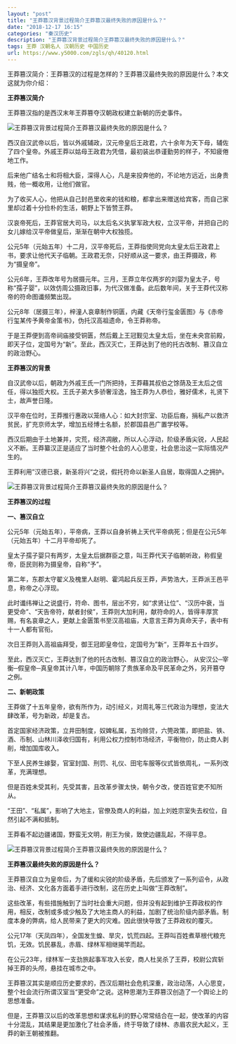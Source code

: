 ```yaml
---
layout: "post"
title: "王莽篡汉背景过程简介王莽篡汉最终失败的原因是什么？"
date: "2018-12-17 16:15"
categories: "秦汉历史"
description: "王莽篡汉背景过程简介王莽篡汉最终失败的原因是什么？"
tags: 王莽 汉朝名人 汉朝历史 中国历史
url: https://www.y5000.com/zgls/qh/40120.html
---
```






王莽篡汉简介：王莽篡汉的过程是怎样的？王莽篡汉最终失败的原因是什么？本文这就为你介绍：

 **王莽篡汉简介**

王莽篡汉指的是西汉末年王莽篡夺汉朝政权建立新朝的历史事件。

![王莽篡汉背景过程简介王莽篡汉最终失败的原因是什么？](https://img.y5000.com/uploads/allimg/190115/148b380731e4b283b6ca0baf67838cb2.jpg)

西汉自汉武帝以后，皆以外戚辅政，汉元帝皇后王政君，六十余年为天下母，辅佐了四个皇帝。外戚王莽以姑母王政君为凭借，最初装出恭谨勤劳的样子，不知疲倦地工作。

后来他广结名士和将相大臣，深得人心，凡是来投奔他的，不论地方远近，出身贵贱，他一概收用，让他们做官。

为了收买人心，他把从自己封邑里收来的钱和粮，都拿出来赠送给宾客，而自己家里却过着十分俭朴的生活，朝野上下皆赞王莽。

汉哀帝死后，王莽官居大司马，以太后名义执掌军政大权，立汉平帝，并把自己的女儿嫁给汉平帝做皇后，渐渐在朝中大权独揽。

公元5年（元始五年）十二月，汉平帝死后，王莽指使同党向太皇太后王政君上书，要求让他代天子临朝。王政君无奈，只好顺从这一要求，由王莽摄政，称为“摄皇帝”。

公元6年，王莽改年号为居摄元年。三月，王莽立年仅两岁的刘婴为皇太子，号称“孺子婴”，以效仿周公摄政旧事，为代汉做准备。此后数年间，关于王莽代汉称帝的符命图谶频繁出现。

公元8年（居摄三年），梓潼人哀章制作铜匮，内藏《天帝行玺金匮图》与《赤帝行玺某传予黄帝金策书》，伪托汉高祖遗命，令王莽称帝。

于是王莽便到高帝祠庙接受铜匮，然后戴上王冠觐见太皇太后，坐在未央宫前殿，即天子位，定国号为“新”。至此，西汉灭亡，王莽达到了他的托古改制、篡汉自立的政治野心。

 **王莽篡汉的背景**

自汉武帝以后，朝政为外戚王氏一门所把持，王莽藉其叔伯之馀荫及王太后之信任，得以独揽大权。王氏子弟大多骄奢淫逸，独王莽为人恭俭，雅好儒术，礼贤下士，故声誉日隆。

汉平帝在位时，王莽推行惠政以笼络人心：如大封宗室、功臣后裔，捐私产以救济贫民，扩充京师太学，增加五经博士名额，於郡国县邑广置学校等。

西汉后期由于土地兼并，灾荒，经济凋敝，所以人心浮动，阶级矛盾尖锐，人民起义不断。王莽纂汉正是适应了当时整个社会的人心思变，社会思治这一实际情况产生的。

王莽利用”汉德已衰，新圣将兴“之说，假托符命以新圣人自居，取得国人之拥护。

![王莽篡汉背景过程简介王莽篡汉最终失败的原因是什么？](https://img.y5000.com/uploads/allimg/190115/16fc47020cba39a3045eff5daee4df36.jpg)

 **王莽篡汉的过程**

 **一、篡汉自立**

公元5年（元始五年），平帝病，王莽以自身祈祷上天代平帝病死；但是在公元5年（元始五年）十二月平帝却死了。

皇太子孺子婴只有两岁，太皇太后据群臣之意，叫王莽代天子临朝听政，称假皇帝，臣民则称为摄皇帝，自称“予”。

第二年，东郡太守翟义及槐里人赵明、霍鸿起兵反王莽，声势浩大，王莽派王邑平息，称帝之心浮现。

此时谶纬禅让之说盛行，符命、图书，层出不穷，如“求贤让位”、“汉历中衰，当更受命”、“天告帝符，献者封侯”，王莽则大加利用，献符命的人，皆得丰厚赏赐，有名哀章之人，更献上金匮策书至汉高祖庙，大意言王莽为真命天子，表中有十一人都有官衔。

次日王莽则入高祖庙拜受，御王冠即皇帝位，定国号为”新“，王莽年五十四岁。

至此，西汉灭亡，王莽达到了他的托古改制、篡汉自立的政治野心， 从安汉公─宰衡─假皇帝─真皇帝其计八年，中国历朝除了贵族革命及平民革命之外，另开篡夺之例。

 **二、新朝政策**

王莽做了十五年皇帝，欲有所作为，动引经义，对周礼等三代政治为理想，变法大肆改革，号为新政，却是复古。

首定国家经济政策，立井田制度，奴婢私属，五均赊贷，六筦政策，即把盐、铁、酒、币制、山林川泽收归国有，利用公权力控制市场经济，平衡物价，防止商人剥削，增加国库收入。

下至人民养生嫁娶，官室封国、刑罚、礼仪、田宅车服等仪式皆依周礼，一系列改革，充满理想。

但是百姓未受其利，先受其害，且改革步骤太快，朝令夕改，使百姓官吏不知所从。

“王田”、“私属”，影响了大地主，官僚及商人的利益，加上刘姓宗室失去权位，自然引起不满和抵制。

王莽看不起边疆诸国，野蛮无文明，削王为侯，致使边疆乱起，不得平息。

![王莽篡汉背景过程简介王莽篡汉最终失败的原因是什么？](https://img.y5000.com/uploads/allimg/190115/a0ac5976462682581e9d94429a7efe3c.jpg)

 **王莽篡汉最终失败的原因是什么？**

王莽篡汉自立为皇帝后，为了缓和尖锐的阶级矛盾，先后颁发了一系列诏令，从政治、经济、文化各方面着手进行改制，这在历史上叫做“王莽改制”。

这些改革，有些措施触到了当时社会重大问题，但并没有起到维护王莽政权的作用，相反，改制或多或少触及了大地主商人的利益，加剧了统治阶级内部矛盾。制度本身的弊病，给人民带来了更大的灾难。因此很快导致了王莽政权的覆灭。  

公元17年（天凤四年），全国发生蝗、旱灾，饥荒四起。王莽叫百姓煮草根代粮充饥，无效。饥民暴乱，赤眉、绿林军相继揭竿而起。

在公元23年，绿林军一支劲旅起事军攻入长安，商人杜吴杀了王莽，校尉公宾斩掉王莽的头颅，悬挂在城市之中。

王莽篡汉其实是顺应历史要求的，西汉后期社会危机深重，政治动荡，人心思变，整个社会流行所谓汉室当“更受命”之说。这种思潮为王莽篡汉创造了一个舆论上的思想准备。

但是，王莽篡汉以后的改革思想和谋求私利的野心常常结合在一起，使改革的内容十分混乱，其结果是更加激化了社会矛盾，终于导致了绿林、赤眉农民大起义，王莽的新王朝被推翻。  
